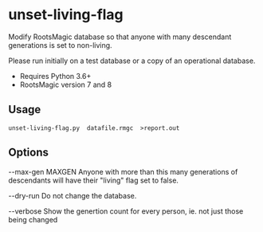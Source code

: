 # unset-living-flag
Modify RootsMagic database so that anyone with many descendant generations is set to non-living.

Please run initially on a test database or a copy of an operational database.

- Requires Python 3.6+
- RootsMagic version 7 and 8

## Usage ##
```
unset-living-flag.py  datafile.rmgc  >report.out
```

## Options ## 

--max-gen MAXGEN
Anyone with more than this many generations of descendants will have their "living" flag set to false.

--dry-run
Do not change the database.

--verbose
Show the genertion count for every person, ie. not just those being changed
